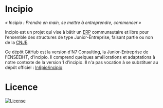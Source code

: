 # Incipio

*« Incipio : Prendre en main, se mettre à entreprendre, commencer »*

Incipio est un projet qui vise à bâtir un [ERP](http://fr.wikipedia.org/wiki/Progiciel_de_gestion_int%C3%A9gr%C3%A9) communautaire et libre pour l’ensemble des structures de type Junior-Entreprise, faisant partie ou non de la [CNJE](http://www.junior-entreprises.com/).

Ce dépôt GitHub est la version d'N7 Consulting, la Junior-Entreprise de l'ENSEEIHT, d'Incipio. Il comprend quelques améliorations et adaptations à notre contexte de la version 1 d'incipio. Il n'a pas vocation à se substituer au dépôt officiel : [In6pio/incipio](https://github.com/in6pio/Incipio/)

# Licence

[![License](https://img.shields.io/badge/Licence-GNU%20AGPL-red.svg?style=flat-square)](LICENSE)
